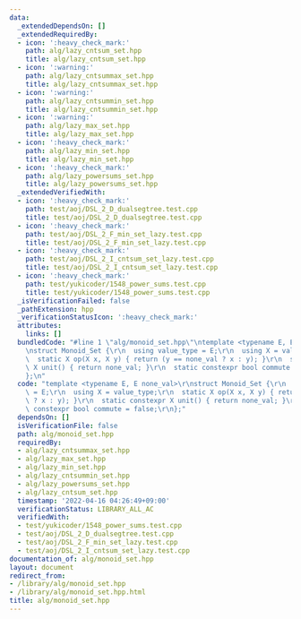 ```yaml
---
data:
  _extendedDependsOn: []
  _extendedRequiredBy:
  - icon: ':heavy_check_mark:'
    path: alg/lazy_cntsum_set.hpp
    title: alg/lazy_cntsum_set.hpp
  - icon: ':warning:'
    path: alg/lazy_cntsummax_set.hpp
    title: alg/lazy_cntsummax_set.hpp
  - icon: ':warning:'
    path: alg/lazy_cntsummin_set.hpp
    title: alg/lazy_cntsummin_set.hpp
  - icon: ':warning:'
    path: alg/lazy_max_set.hpp
    title: alg/lazy_max_set.hpp
  - icon: ':heavy_check_mark:'
    path: alg/lazy_min_set.hpp
    title: alg/lazy_min_set.hpp
  - icon: ':heavy_check_mark:'
    path: alg/lazy_powersums_set.hpp
    title: alg/lazy_powersums_set.hpp
  _extendedVerifiedWith:
  - icon: ':heavy_check_mark:'
    path: test/aoj/DSL_2_D_dualsegtree.test.cpp
    title: test/aoj/DSL_2_D_dualsegtree.test.cpp
  - icon: ':heavy_check_mark:'
    path: test/aoj/DSL_2_F_min_set_lazy.test.cpp
    title: test/aoj/DSL_2_F_min_set_lazy.test.cpp
  - icon: ':heavy_check_mark:'
    path: test/aoj/DSL_2_I_cntsum_set_lazy.test.cpp
    title: test/aoj/DSL_2_I_cntsum_set_lazy.test.cpp
  - icon: ':heavy_check_mark:'
    path: test/yukicoder/1548_power_sums.test.cpp
    title: test/yukicoder/1548_power_sums.test.cpp
  _isVerificationFailed: false
  _pathExtension: hpp
  _verificationStatusIcon: ':heavy_check_mark:'
  attributes:
    links: []
  bundledCode: "#line 1 \"alg/monoid_set.hpp\"\ntemplate <typename E, E none_val>\r\
    \nstruct Monoid_Set {\r\n  using value_type = E;\r\n  using X = value_type;\r\n\
    \  static X op(X x, X y) { return (y == none_val ? x : y); }\r\n  static constexpr\
    \ X unit() { return none_val; }\r\n  static constexpr bool commute = false;\r\n\
    };\n"
  code: "template <typename E, E none_val>\r\nstruct Monoid_Set {\r\n  using value_type\
    \ = E;\r\n  using X = value_type;\r\n  static X op(X x, X y) { return (y == none_val\
    \ ? x : y); }\r\n  static constexpr X unit() { return none_val; }\r\n  static\
    \ constexpr bool commute = false;\r\n};"
  dependsOn: []
  isVerificationFile: false
  path: alg/monoid_set.hpp
  requiredBy:
  - alg/lazy_cntsummax_set.hpp
  - alg/lazy_max_set.hpp
  - alg/lazy_min_set.hpp
  - alg/lazy_cntsummin_set.hpp
  - alg/lazy_powersums_set.hpp
  - alg/lazy_cntsum_set.hpp
  timestamp: '2022-04-16 04:26:49+09:00'
  verificationStatus: LIBRARY_ALL_AC
  verifiedWith:
  - test/yukicoder/1548_power_sums.test.cpp
  - test/aoj/DSL_2_D_dualsegtree.test.cpp
  - test/aoj/DSL_2_F_min_set_lazy.test.cpp
  - test/aoj/DSL_2_I_cntsum_set_lazy.test.cpp
documentation_of: alg/monoid_set.hpp
layout: document
redirect_from:
- /library/alg/monoid_set.hpp
- /library/alg/monoid_set.hpp.html
title: alg/monoid_set.hpp
---
```

